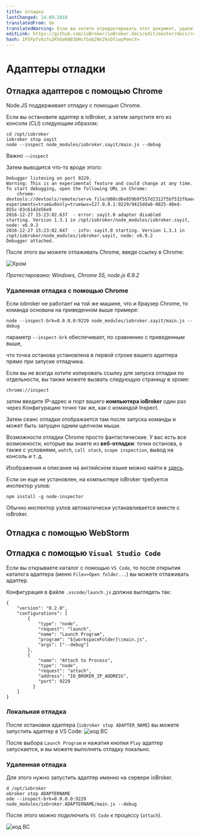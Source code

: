 ```yaml
---
title: отладка
lastChanged: 14.09.2018
translatedFrom: de
translatedWarning: Если вы хотите отредактировать этот документ, удалите поле «translationFrom», в противном случае этот документ будет снова автоматически переведен
editLink: https://github.com/ioBroker/ioBroker.docs/edit/master/docs/ru/dev/adapterdebug.md
hash: IPSFpfv8zfu2KhGaRA83bHcfSob2Nn2knD7iwyPmncY=
---
```

# Адаптеры отладки
## Отладка адаптеров с помощью Chrome
Node.JS поддерживает отладку с помощью Chrome.

Если вы остановите адаптер в ioBroker, а затем запустите его из консоли (CLI) следующим образом:

```
cd /opt/iobroker
iobroker stop sayit
node --inspect node_modules/iobroker.sayit/main.js --debug
```

Важно `-–inspect`

Затем выводится что-то вроде этого:

```
Debugger listening on port 9229.
Warning: This is an experimental feature and could change at any time.
To start debugging, open the following URL in Chrome:
    chrome-devtools://devtools/remote/serve_file/@60cd6e859b9f557d2312f5bf532f6aec5f284980/inspector.html?experiments=true&v8only=true&ws=127.0.0.1:9229/9415dda6-0825-40ed-855c-83c6142e56e9
2016-12-27 15:23:02.637  - error: sayit.0 adapter disabled
starting. Version 1.3.1 in /opt/iobroker/node_modules/iobroker.sayit, node: v6.9.2
2016-12-27 15:23:02.647  - info: sayit.0 starting. Version 1.3.1 in /opt/iobroker/node_modules/iobroker.sayit, node: v6.9.2
Debugger attached.
```

После этого вы можете отлаживать Chrome, введя ссылку в Chrome:

![Хром](../../de/dev/media/adapterdebug1.png)

*Протестировано: Windows, Chrome 55, node.js 6.9.2*

### Удаленная отладка с помощью Chrome
Если iobroker не работает на той же машине, что и браузер Chrome, то команда основана на приведенном выше примере:

```
node --inspect-brk=0.0.0.0:9229 node_modules/iobroker.sayit/main.js --debug
```

параметр `--inspect-brk` обеспечивает, по сравнению с приведенным выше,

что точка останова установлена в первой строке вашего адаптера прямо при запуске отладчика.

Если вы не всегда хотите копировать ссылку для запуска отладки по отдельности, вы также можете вызвать следующую страницу в хроме:

```
chrome://inspect
```

затем введите IP-адрес и порт вашего **компьютера ioBroker** один раз через Конфигурацию точно так же, как с командой Inspect.

Затем сеанс отладки отображается там после запуска команды и может быть запущен одним щелчком мыши.

Возможности отладки Chrome просто фантастические.
У вас есть все возможности, которые вы знаете из **веб-отладки**: точки останова, а также с условиями, `watch`, `call stack`, `scope inspection`, вывод на консоль и т. д.

Изображения и описание на английском языке можно найти в [здесь](https://software.intel.com/en-us/xdk/articles/using-chrome-devtools-to-debug-your-remote-iot-nodejs-application).

Если он еще не установлен, на компьютере ioBroker требуется инспектор узлов:

```
npm install -g node-inspector
```

Обычно инспектор узлов автоматически устанавливается вместе с ioBroker.

## Отладка с помощью WebStorm
## Отладка с помощью `Visual Studio Code`
Если вы открываете каталог с помощью `VS Code`, то после открытия каталога адаптера (меню `File=>Open folder...`) вы можете отлаживать адаптер.

Конфигурация в файле `.vscode/launch.js` должна выглядеть так:

```
{
    "version": "0.2.0",
    "configurations": [
        {
            "type": "node",
            "request": "launch",
            "name": "Launch Program",
            "program": "${workspaceFolder}\\main.js",
            "args": ["--debug"]
        },
        {
            "name": "Attach to Process",
            "type": "node",
            "request": "attach",
            "address": "IO_BROKER_IP_ADDRESS",
            "port": 9229
          }
    ]
}
```

### Локальная отладка
После остановки адаптера (`iobroker stop ADAPTER_NAME`) вы можете запустить адаптер в VS Code: ![код ВС](../../de/dev/media/adapterdebug10.png)

После выбора `Launch Program` и нажатия кнопки `Play` адаптер запускается, и вы можете выполнять отладку локально.

### Удаленная отладка
Для этого нужно запустить адаптер именно на сервере ioBroker.

```
d /opt/iobroker
obroker stop ADAPTERNAME
ode --inspect-brk=0.0.0.0:9229 node_modules/iobroker.ADAPTERNAME/main.js --debug
```

После этого можно подключить `VS Code` к процессу (`attach`).

![код ВС](../../de/dev/media/adapterdebug11.png)